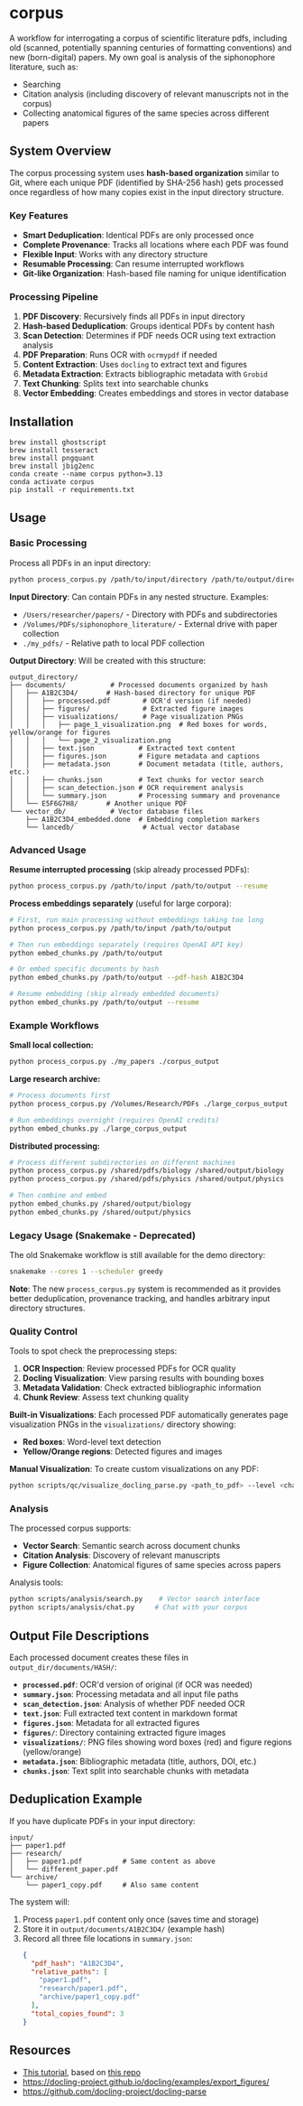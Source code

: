 # corpus

A workflow for interrogating a corpus of scientific literature pdfs, including old (scanned, potentially spanning centuries of formatting conventions) and new (born-digital) papers. My own goal is analysis of the siphonophore literature, such as:

- Searching
- Citation analysis (including discovery of relevant manuscripts not in the corpus)
- Collecting anatomical figures of the same species across different papers

## System Overview

The corpus processing system uses **hash-based organization** similar to Git, where each unique PDF (identified by SHA-256 hash) gets processed once regardless of how many copies exist in the input directory structure.

### Key Features

- **Smart Deduplication**: Identical PDFs are only processed once
- **Complete Provenance**: Tracks all locations where each PDF was found
- **Flexible Input**: Works with any directory structure
- **Resumable Processing**: Can resume interrupted workflows
- **Git-like Organization**: Hash-based file naming for unique identification

### Processing Pipeline

1. **PDF Discovery**: Recursively finds all PDFs in input directory
2. **Hash-based Deduplication**: Groups identical PDFs by content hash
3. **Scan Detection**: Determines if PDF needs OCR using text extraction analysis
4. **PDF Preparation**: Runs OCR with `ocrmypdf` if needed
5. **Content Extraction**: Uses `docling` to extract text and figures
6. **Metadata Extraction**: Extracts bibliographic metadata with `Grobid`
7. **Text Chunking**: Splits text into searchable chunks
8. **Vector Embedding**: Creates embeddings and stores in vector database


## Installation

```
brew install ghostscript
brew install tesseract
brew install pngquant
brew install jbig2enc
conda create --name corpus python=3.13
conda activate corpus
pip install -r requirements.txt
```

## Usage

### Basic Processing

Process all PDFs in an input directory:

```bash
python process_corpus.py /path/to/input/directory /path/to/output/directory
```

**Input Directory**: Can contain PDFs in any nested structure. Examples:
- `/Users/researcher/papers/` - Directory with PDFs and subdirectories
- `/Volumes/PDFs/siphonophore_literature/` - External drive with paper collection
- `./my_pdfs/` - Relative path to local PDF collection

**Output Directory**: Will be created with this structure:
```
output_directory/
├── documents/           # Processed documents organized by hash
│   ├── A1B2C3D4/       # Hash-based directory for unique PDF
│   │   ├── processed.pdf        # OCR'd version (if needed)
│   │   ├── figures/             # Extracted figure images
│   │   ├── visualizations/      # Page visualization PNGs
│   │   │   ├── page_1_visualization.png  # Red boxes for words, yellow/orange for figures
│   │   │   └── page_2_visualization.png
│   │   ├── text.json           # Extracted text content
│   │   ├── figures.json        # Figure metadata and captions
│   │   ├── metadata.json       # Document metadata (title, authors, etc.)
│   │   ├── chunks.json         # Text chunks for vector search
│   │   ├── scan_detection.json # OCR requirement analysis
│   │   └── summary.json        # Processing summary and provenance
│   └── E5F6G7H8/       # Another unique PDF
└── vector_db/           # Vector database files
    ├── A1B2C3D4_embedded.done  # Embedding completion markers
    └── lancedb/                 # Actual vector database
```

### Advanced Usage

**Resume interrupted processing** (skip already processed PDFs):
```bash
python process_corpus.py /path/to/input /path/to/output --resume
```

**Process embeddings separately** (useful for large corpora):
```bash
# First, run main processing without embeddings taking too long
python process_corpus.py /path/to/input /path/to/output

# Then run embeddings separately (requires OpenAI API key)
python embed_chunks.py /path/to/output

# Or embed specific documents by hash
python embed_chunks.py /path/to/output --pdf-hash A1B2C3D4

# Resume embedding (skip already embedded documents)
python embed_chunks.py /path/to/output --resume
```

### Example Workflows

**Small local collection:**
```bash
python process_corpus.py ./my_papers ./corpus_output
```

**Large research archive:**
```bash
# Process documents first
python process_corpus.py /Volumes/Research/PDFs ./large_corpus_output --resume

# Run embeddings overnight (requires OpenAI credits)
python embed_chunks.py ./large_corpus_output
```

**Distributed processing:**
```bash
# Process different subdirectories on different machines
python process_corpus.py /shared/pdfs/biology /shared/output/biology
python process_corpus.py /shared/pdfs/physics /shared/output/physics

# Then combine and embed
python embed_chunks.py /shared/output/biology
python embed_chunks.py /shared/output/physics
```

### Legacy Usage (Snakemake - Deprecated)

The old Snakemake workflow is still available for the demo directory:

```bash
snakemake --cores 1 --scheduler greedy
```

**Note**: The new `process_corpus.py` system is recommended as it provides better deduplication, provenance tracking, and handles arbitrary input directory structures.


### Quality Control

Tools to spot check the preprocessing steps:
1. **OCR Inspection**: Review processed PDFs for OCR quality
2. **Docling Visualization**: View parsing results with bounding boxes
3. **Metadata Validation**: Check extracted bibliographic information
4. **Chunk Review**: Assess text chunking quality

**Built-in Visualizations**: Each processed PDF automatically generates page visualization PNGs in the `visualizations/` directory showing:
- **Red boxes**: Word-level text detection
- **Yellow/Orange regions**: Detected figures and images

**Manual Visualization**: To create custom visualizations on any PDF:

```bash
python scripts/qc/visualize_docling_parse.py <path_to_pdf> --level <char|word|line>
```

### Analysis

The processed corpus supports:

- **Vector Search**: Semantic search across document chunks
- **Citation Analysis**: Discovery of relevant manuscripts
- **Figure Collection**: Anatomical figures of same species across papers

Analysis tools:
```bash
python scripts/analysis/search.py    # Vector search interface
python scripts/analysis/chat.py     # Chat with your corpus
```

## Output File Descriptions

Each processed document creates these files in `output_dir/documents/HASH/`:

- **`processed.pdf`**: OCR'd version of original (if OCR was needed)
- **`summary.json`**: Processing metadata and all input file paths
- **`scan_detection.json`**: Analysis of whether PDF needed OCR
- **`text.json`**: Full extracted text content in markdown format  
- **`figures.json`**: Metadata for all extracted figures
- **`figures/`**: Directory containing extracted figure images
- **`visualizations/`**: PNG files showing word boxes (red) and figure regions (yellow/orange)
- **`metadata.json`**: Bibliographic metadata (title, authors, DOI, etc.)
- **`chunks.json`**: Text split into searchable chunks with metadata

## Deduplication Example

If you have duplicate PDFs in your input directory:

```
input/
├── paper1.pdf
├── research/
│   ├── paper1.pdf          # Same content as above
│   └── different_paper.pdf
└── archive/
    └── paper1_copy.pdf     # Also same content
```

The system will:
1. Process `paper1.pdf` content only once (saves time and storage)
2. Store it in `output/documents/A1B2C3D4/` (example hash)
3. Record all three file locations in `summary.json`:
   ```json
   {
     "pdf_hash": "A1B2C3D4",
     "relative_paths": [
       "paper1.pdf",
       "research/paper1.pdf", 
       "archive/paper1_copy.pdf"
     ],
     "total_copies_found": 3
   }
   ```

## Resources

- [This tutorial](https://youtu.be/9lBTS5dM27c?si=d8cS4wbY6eGXaHH1), based on [this repo](https://github.com/daveebbelaar/ai-cookbook/tree/main/knowledge/docling)
- https://docling-project.github.io/docling/examples/export_figures/
- https://github.com/docling-project/docling-parse